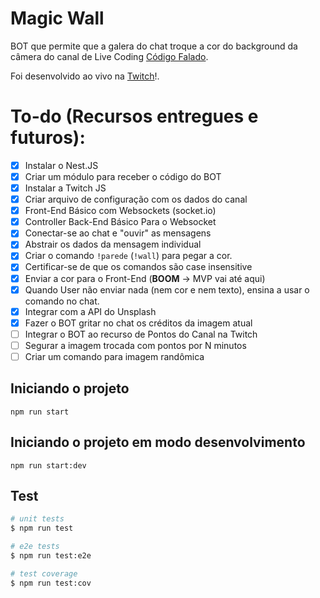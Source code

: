# Magic Wall

BOT que permite que a galera do chat troque a cor do background da câmera do canal de Live Coding [Código Falado](https://www.twitch.tv/codigofalado).

Foi desenvolvido ao vivo na [Twitch](https://www.twitch.tv/codigofalado)!.

# To-do (Recursos entregues e futuros):

- [x] Instalar o Nest.JS
- [x] Criar um módulo para receber o código do BOT
- [x] Instalar a Twitch JS
- [x] Criar arquivo de configuração com os dados do canal
- [x] Front-End Básico com Websockets (socket.io)
- [x] Controller Back-End Básico Para o Websocket
- [x] Conectar-se ao chat e "ouvir" as mensagens
- [x] Abstrair os dados da mensagem individual
- [x] Criar o comando `!parede` (`!wall`) para pegar a cor.
- [x] Certificar-se de que os comandos são case insensitive
- [x] Enviar a cor para o Front-End (**BOOM** -> MVP vai até aqui)
- [x] Quando User não enviar nada (nem cor e nem texto), ensina a usar o comando no chat.
- [x] Integrar com a API do Unsplash
- [x] Fazer o BOT gritar no chat os créditos da imagem atual
- [ ] Integrar o BOT ao recurso de Pontos do Canal na Twitch
- [ ] Segurar a imagem trocada com pontos por N minutos
- [ ] Criar um comando para imagem randômica

## Iniciando o projeto

`npm run start`

## Iniciando o projeto em modo desenvolvimento

`npm run start:dev`

## Test

```bash
# unit tests
$ npm run test

# e2e tests
$ npm run test:e2e

# test coverage
$ npm run test:cov
```
